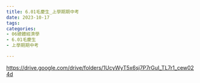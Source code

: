 ```yaml
---
title: 6.01毛慶生_上學期期中考
date: 2023-10-17
tags: 
categories:
- 06總體經濟學
- 6.01毛慶生
- 上學期期中考

---
```

https://drive.google.com/drive/folders/1UcyWyT5x6sj7P7rGuI_TL7r1_cew024d
